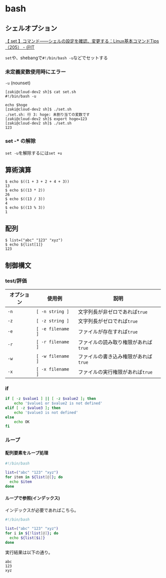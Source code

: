 # bash

## シェルオプション

[【 set 】コマンド――シェルの設定を確認、変更する：Linux基本コマンドTips（205） - ＠IT](https://atmarkit.itmedia.co.jp/ait/articles/1805/10/news023.html)

`set`や、shebangで`#!/bin/bash -u`などでセットする

### 未定義変数使用時にエラー

`-u` (nounset)

```console
[zaki@cloud-dev2 sh]$ cat set.sh 
#!/bin/bash -u

echo $hoge
[zaki@cloud-dev2 sh]$ ./set.sh 
./set.sh: 行 3: hoge: 未割り当ての変数です
[zaki@cloud-dev2 sh]$ export hoge=123
[zaki@cloud-dev2 sh]$ ./set.sh 
123
```

### set -* の解除

`set -u`を解除するには`set +u`

## 算術演算

```console
$ echo $((1 + 3 + 2 + 4 + 3))
13
$ echo $((13 * 2))
26
$ echo $((13 / 3))
4
$ echo $((13 % 3))
1
```

## 配列

```console
$ list=("abc" "123" "xyz")
$ echo ${list[1]}
123
```

## 制御構文

### test/評価

| オプション | 使用例               | 説明                    |
| ----- | ----------------- | --------------------- |
| `-n`  | `[ -n string ]`   | 文字列長が非ゼロであれば`true`    |
| `-z`  | `[ -z string ]`   | 文字列長がゼロでれば`true`      |
| `-e`  | `[ -e filename ]` | ファイルが存在すれば`true`      |
| `-r`  | `[ -r filename ]` | ファイルの読み取り権限があれば`true` |
| `-w`  | `[ -w filename ]` | ファイルの書き込み権限があれば`true` |
| `-x`  | `[ -x filename ]` | ファイルの実行権限があれば`true`   |

### if

```bash
if [ -z $value1 ] || [ -z $value2 ]; then
    echo '$value1 or $value2 is not defined'
elif [ -z $value3 ]; then
    echo '$value3 is not defined'
else
    echo OK
fi
```

### ループ

#### 配列要素をループ処理

```bash
#!/bin/bash

list=("abc" "123" "xyz")
for item in ${list[@]}; do
  echo $item
done
```

#### ループで参照(インデックス)

インデックスが必要であればこちら。

```bash
#!/bin/bash

list=("abc" "123" "xyz")
for i in ${!list[@]}; do
  echo ${list[$i]}
done
```

実行結果は以下の通り。

```console
abc
123
xyz
```
